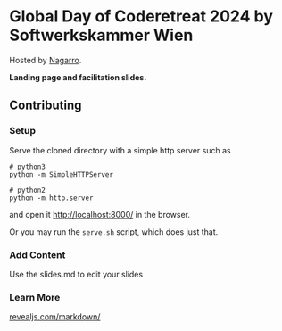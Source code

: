 # Global Day of Coderetreat 2024 by Softwerkskammer Wien

Hosted by [Nagarro](https://www.nagarro.com/de).

**Landing page and facilitation slides.**

## Contributing

### Setup

Serve the cloned directory with a simple http server such as

```[bash]
# python3
python -m SimpleHTTPServer
```

```[bash]
# python2
python -m http.server
```

and open it [http://localhost:8000/](http://localhost:8000/) in the browser.

Or you may run the `serve.sh` script, which does just that.

### Add Content

Use the slides.md to edit your slides

### Learn More

[revealjs.com/markdown/](https://revealjs.com/markdown/)
